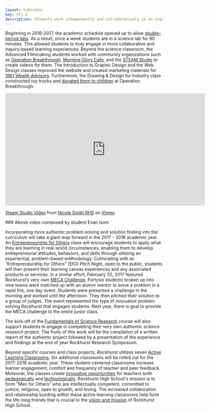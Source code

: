 ```yaml
---
layout: indicator
key: ST1.2
description: Students work independently and collaboratively in an inquiry-based learning environment that encourages finding creative solutions to authentic and complex problems.
---
```

Beginning in 2016-2017, the academic schedule opened up to allow [double-period labs](http://steam.rockhursths.edu/2017/01/26/Increasing-Laboratory-Time.html). As a result, once a week students are in a science lab for 90 minutes. This allowed students to truly engage in more collaborative and inquiry-based learning experiences. Beyond the science classroom, the Advanced Filmmaking students worked with community organizations such as [Operation Breakthrough](https://operationbreakthrough.org/), [Morning Glory Cafe](http://www.morningglorycares.com/), and the [STEAM Studio](http://steam-studio.com/) to create videos for them. The Introduction to Graphic Design and the Web Design classes improved the website and created marketing materials for [1861 Wealth Advisors](http://www.1861wealth.com/). Furthermore, the Drawing & Design for Industry class constructed toy trucks and [donated them to children](https://www.rockhursths.edu/pages/news/news---regis-toy-drive) at Operation Breakthrough.

<iframe src="https://player.vimeo.com/video/195454662" width="640" height="360" frameborder="0" webkitallowfullscreen mozallowfullscreen allowfullscreen></iframe>
<p><a href="https://vimeo.com/195454662">Steam Studio Video</a> from <a href="https://vimeo.com/user13294911">Nicole Smith RHS</a> on <a href="https://vimeo.com">Vimeo</a>.</p>
### Above video composed by student Evan Isom

Incorporating more authentic problem solving and solution finding into the curriculum will take a giant leap forward in the 2017 - 2018 academic year. An [Entrepreneurship for Others](https://drive.google.com/file/d/0B1-JIRrX_4I5Vk9QcURQMFFhOUE/view?usp=sharing) class will encourage students to apply what they are learning in real-world circumstances, enabling them to develop entrepreneurial attitudes, behaviors, and skills through utilizing an experiential, problem-based methodology. Culminating with an “Entrepreneurship for Others” (EfO) Pitch Night, open to the public, students will then present their learning canvas experiences and any associated products or services. In a similar effort, February 20, 2017 featured Rockhurst’s very own [MECA Challenge](http://steam.rockhursths.edu/2017/02/11/MECA-Challenge.html). Fortysix students broken up into nine teams were matched up with an alumni mentor to solve a problem in a rapid fire, one day event. Students were presented a challenge in the morning and worked until the afternoon. They then pitched their solution to a group of judges. The event represented the type of innovative problem solving Rockhurst that engages students. Next year, there is goal to provide the MECA challenge to the entire junior class.

The kick-off of the [Fundamentals of Science Research](https://docs.google.com/document/d/14B8LvJySYbBbJaVf3koHQjMEQvKbGGYjQpxeDrP3UOc/edit?usp=sharing) course will also support students to engage in completing their very own authentic science research project. The fruits of this work will be the completion of a written report of the authentic project followed by a presentation of the experience and findings at the end of year Rockhurst Research Symposium.

Beyond specific courses and class projects, Rockhurst utilizes seven [Active Learning Classrooms](http://steam.rockhursths.edu/2016/05/09/Perceptions-of-the-Active-Learning-Classrooms.html). Six additional classrooms will be rolled out for the 2017-2018 academic year. These student-centered classrooms increase learner engagement, comfort and frequency of teacher and peer feedback. Moreover, the classes create [innovative opportunities](http://steam.rockhursths.edu/active-learning/classroom-description/) for teachers both [pedagogically](http://steam.rockhursths.edu/2015/09/07/Three-Weeks-In.html) and [technologically](http://steam.rockhursths.edu/2015/09/17/Reflecting-on-Student-Whiteboards.html). Rockhurst High School's mission is to form "Men for Others" who are intellectually competent, committed to justice, religious, open to growth, and loving. The increased collaboration and relationship building within these active learning classrooms help form the life-long friends that is crucial to the [vision and mission](https://www.rockhursths.edu/pages/about-us/school-information/about-us---school-information---mission-and-vision) of Rockhurst High School.
